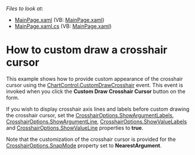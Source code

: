 <!-- default file list -->
*Files to look at*:

* [MainPage.xaml](./CS/CrosshairCursor_CustomDraw/MainPage.xaml) (VB: [MainPage.xaml](./VB/CrosshairCursor_CustomDraw/MainPage.xaml))
* [MainPage.xaml.cs](./CS/CrosshairCursor_CustomDraw/MainPage.xaml.cs) (VB: [MainPage.xaml](./VB/CrosshairCursor_CustomDraw/MainPage.xaml))
<!-- default file list end -->
# How to custom draw a crosshair cursor


<p>This example shows how to provide custom appearance of the crosshair cursor using the <a href="http://help.devexpress.com/#Silverlight/DevExpressXpfChartsChartControl_CustomDrawCrosshairtopic"><u>ChartControl.CustomDrawCrosshair</u></a> event. This event is invoked when you click the <strong>Custom Draw Crosshair Cursor </strong>button on the form. </p><p>If you wish to display crosshair axis  lines and labels before custom drawing the crosshair cursor, set the <a href="http://help.devexpress.com/#Silverlight/DevExpressXpfChartsCrosshairOptions_ShowArgumentLabelstopic"><u>CrosshairOptions.ShowArgumentLabels</u></a>, <a href="http://help.devexpress.com/#Silverlight/DevExpressXpfChartsCrosshairOptions_ShowArgumentLinetopic"><u>CrosshairOptions.ShowArgumentLine</u></a>, <a href="http://help.devexpress.com/#Silverlight/DevExpressXpfChartsCrosshairOptions_ShowValueLabelstopic"><u>CrosshairOptions.ShowValueLabels</u></a> and <a href="http://help.devexpress.com/#Silverlight/DevExpressXpfChartsCrosshairOptions_ShowValueLinetopic"><u>CrosshairOptions.ShowValueLine</u></a> properties to<strong> true</strong>. </p><p>Note that the customization of the crosshair cursor is provided for the <a href="http://help.devexpress.com/#Silverlight/DevExpressXpfChartsCrosshairOptions_SnapModetopic"><u>CrosshairOptions.SnapMode</u></a> property set to <strong>NearestArgument</strong>.</p><p><br />
</p>

<br/>


